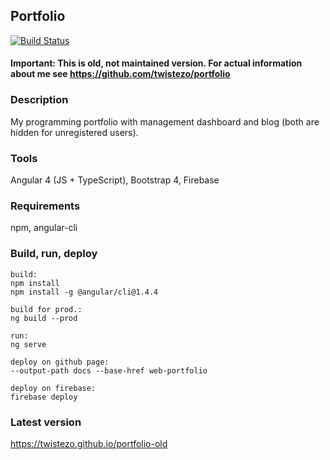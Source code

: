 ## Portfolio
[![Build Status](https://travis-ci.org/twistezo/portfolio.svg?branch=master)](https://travis-ci.org/twistezo/portfolio)

#### Important: This is old, not maintained version. For actual information about me see https://github.com/twistezo/portfolio

### Description
My programming portfolio with management dashboard and blog (both are hidden for unregistered users).

### Tools
Angular 4 (JS + TypeScript), Bootstrap 4, Firebase

### Requirements
npm, angular-cli

### Build, run, deploy
```
build:
npm install
npm install -g @angular/cli@1.4.4

build for prod.:
ng build --prod

run:
ng serve

deploy on github page: 
--output-path docs --base-href web-portfolio

deploy on firebase: 
firebase deploy
```

### Latest version
https://twistezo.github.io/portfolio-old
